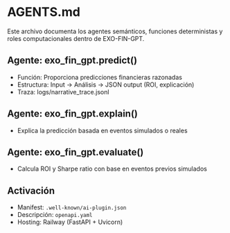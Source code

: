 # AGENTS.md

Este archivo documenta los agentes semánticos, funciones deterministas y roles computacionales dentro de EXO-FIN-GPT.

## Agente: exo_fin_gpt.predict()
- Función: Proporciona predicciones financieras razonadas
- Estructura: Input → Análisis → JSON output (ROI, explicación)
- Traza: logs/narrative_trace.jsonl

## Agente: exo_fin_gpt.explain()
- Explica la predicción basada en eventos simulados o reales

## Agente: exo_fin_gpt.evaluate()
- Calcula ROI y Sharpe ratio con base en eventos previos simulados

## Activación
- Manifest: `.well-known/ai-plugin.json`
- Descripción: `openapi.yaml`
- Hosting: Railway (FastAPI + Uvicorn)
